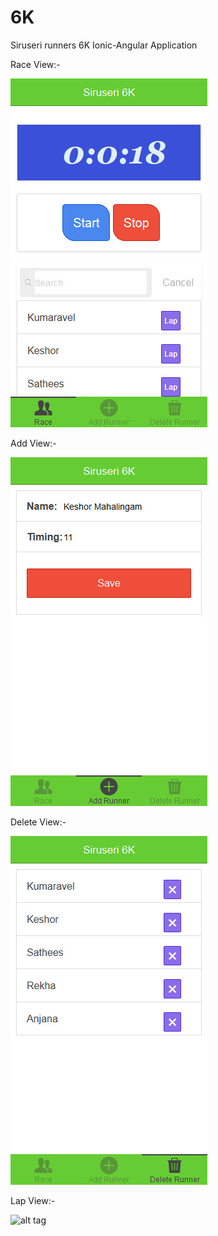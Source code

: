 6K
==

Siruseri runners 6K Ionic-Angular Application

Race View:-

![alt tag](https://github.com/Thirunavukkarasu/6K/blob/master/www/snapshots/Race.jpg)

Add View:-

![alt tag](https://github.com/Thirunavukkarasu/6K/blob/master/www/snapshots/Add.jpg)

Delete View:-

![alt tag](https://github.com/Thirunavukkarasu/6K/blob/master/www/snapshots/Delete.jpg)

Lap View:-

![alt tag](https://github.com/Thirunavukkarasu/6K/blob/master/www/snapshots/Lap.jpg)
